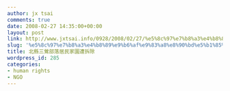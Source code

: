 ```yaml
---
author: jx tsai
comments: true
date: 2008-02-27 14:35:00+00:00
layout: post
link: http://www.jxtsai.info/0928/2008/02/27/%e5%8c%97%e7%b8%a3%e4%b8%89%e9%b6%af%e9%83%a8%e8%90%bd%e5%b1%85%e6%b0%91%e5%ae%b6%e5%9c%92%e9%81%ad%e6%8b%86%e9%99%a4/
slug: '%e5%8c%97%e7%b8%a3%e4%b8%89%e9%b6%af%e9%83%a8%e8%90%bd%e5%b1%85%e6%b0%91%e5%ae%b6%e5%9c%92%e9%81%ad%e6%8b%86%e9%99%a4'
title: 北縣三鶯部落居民家園遭拆除
wordpress_id: 285
categories:
- human rights
- NGO
---
```


                 
